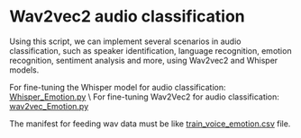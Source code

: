# Wav2vec2 audio classification
Using this script, we can implement several scenarios in audio classification, such as speaker identification, language recognition, emotion recognition, sentiment analysis and more, using Wav2vec2 and Whisper models. 

For fine-tuning the Whisper model for audio classification: [Whisper_Emotion.py](https://github.com/areffarhadi/Wav2vec2_audio_classification/blob/main/Whisper_Emotion.py) \\
For fine-tuning Wav2Vec2 for audio classification: [wav2vec_Emotion.py](https://github.com/areffarhadi/Wav2vec2_audio_classification/blob/main/wav2vec_Emotion.py)

The manifest for feeding wav data must be like [train_voice_emotion.csv](https://github.com/areffarhadi/Wav2vec2_audio_classification/blob/main/train_voice_emotion.csv) file.


